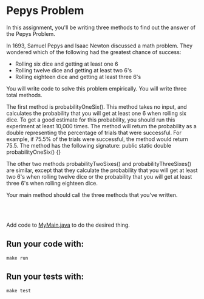 # Pepys Problem

In this assignment, you'll be writing three methods to find out the answer of the Pepys Problem. 

In 1693, Samuel Pepys and Isaac Newton discussed a math problem. They wondered which of the following had the greatest chance of success:
* Rolling six dice and getting at least one 6
* Rolling twelve dice and getting at least two 6's
* Rolling eighteen dice and getting at least three 6's

You will write code to solve this problem empirically. You will write three total methods.

The first method is probabilityOneSix(). This method takes no input, and calculates the probability that you will get at least one 6 when rolling six dice. To get a good estimate for this probability, you should run this experiment at least 10,000 times. The method will return the probability as a double representing the percentage of trials that were successful. For example, if 75.5% of the trials were successful, the method would return 75.5. The method has the following signature: public static double probabilityOneSix() {}

The other two methods probabilityTwoSixes() and probabilityThreeSixes() are similar, except that they calculate the probability that you will get at least two 6's when rolling twelve dice or the probability that you will get at least three 6's when rolling eighteen dice.

Your main method should call the three methods that you've written. 

<br />
<br />

Add code to [MyMain.java](src/main/java/MyMain.java) to do the desired thing.

## Run your code with:
```shell script
make run
```

## Run your tests with:
```shell script
make test
```